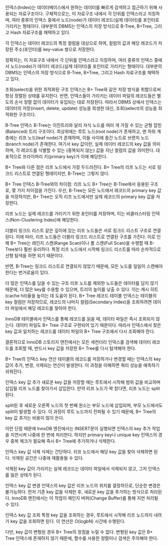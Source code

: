 인덱스(Index)는 데이터베이스에서 원하는 데이터를 빠르게 검색하고 접근하기 위해 사용되는 자료구조이다. 구체적으로는, 이 자료구조 내에서 각 단위를 인덱스라고 지칭하며, 여러 종류의 인덱스 중에서 노드(node)가 데이터 레코드(실제 데이터)를 포인터로 가리키는 형태이다. 대부분의 DBMS는 인덱스의 저장 방식으로 B-Tree, B+Tree, 그리고 Hash 자료구조를 채택하고 있다.

각 인덱스는 데이터 레코드의 특정 컬럼을 대상으로 하여, 컬럼의 값과 해당 레코드가 저장된 주소(포인터)를 key-value 쌍으로 저장한다.

정확히는, 이 자료구조 내에서 각 단위를 인덱스라고 지칭하며, 여러 종류의 인덱스 중에서 노드(node)가 데이터 레코드(실제 데이터)를 포인터로 가리키는 형태이다. 대부분의 DBMS는 인덱스의 저장 방식으로 B-Tree, B+Tree, 그리고 Hash 자료구조를 채택하고 있다.

조회(select)을 위한 최적화된 구조 인덱스는 B+ Tree와 같은 저장 방식을 취함으로써 항상 정렬된 상태를 유지한다. 반면, 인덱스들이 가리키는 데이터 파일의 레코드들은 별도의 순서 정렬 없이 데이터가 유입되는 대로 저장된다. 따라서 DBMS 상에서 인덱스는 데이터의 저장(insert, delete, update) 성능을 희생한 대신, 조회(select)의 성능을 최적화한 구조이다.

B-Tree 인덱스
B-Tree는 이진트리와 달리 자식 노드를 여러 개 가질 수 있는 균형 잡힌(Balanced) 트리 구조이다. 최상위에는 루트 노드(root node)가 존재하고, 맨 하위 계층에는 리프 노드(leaf node)가 존재하며, 이들 사이에 중간 노드로 브랜치 노드(branch node)가 존재한다. 여기서 key 값이란, 실제 데이터 레코드의 key 값을 의미하며, 각 레코드를 식별할 수 있는 (중복되지 않는) 값을 지닌 컬럼의 값을 의미한다. 대표적으로 프라이머리 키(primary key)가 이에 해당한다.

B+ Tree와 다른 점은 리프 노드에서 가장 두드러진다. B+ Tree의 리프 노드는 서로 링크드 리스트로 연결된 형태이지만, B-Tree는 그렇지 않다.

B+ Tree 인덱스
B-Tree와의 차이점: 리프 노드
B+ Tree는 B-Tree에서 응용된 구조로, 몇 가지 차이점을 가진다. 우선, B-Tree는 모든 노드에서 레코드의 primary key 값을 저장하지만, B+ Tree는 오직 리프 노드에서만 실제 레코드의 primary key 값을 저장한다.

리프 노드는 실제 레코드를 가리키기 위한 포인터를 저장하며, 이는 비클러스터링 인덱스(Non-Clustering Index)에 해당한다.

더블리 링크드 리스트
같은 깊이에 있는 리프 노드들은 서로 링크드 리스트 구조로 연결된다. 이에 따라, 리프 노드들은 더블리 링크드 리스트로 연결된 구조를 가진다.
이로 인해 B+ Tree는 레인지 스캔(Range Scan)이나 풀 스캔(Full Scan)을 수행할 때 B-Tree보다 훨씬 유리하다. 특정 리프 노드에서 시작해 링크드 리스트를 따라 순차적으로 선형 탐색을 하면 되기 때문이다.

반면, B-Tree는 링크드 리스트로 연결되지 않았기 때문에, 모든 노드를 일일이 스캔해야 한다는 번거로움이 있다.

더 많은 인덱스를 담을 수 있는 구조
리프 노드를 제외한 노드들은 데이터를 담지 않기 때문에, 더 많은 key를 수용할 수 있으며, 트리의 높이를 낮출 수 있다. 이는 캐시 히트(cache hit)율을 높이는 데 도움이 된다.
B+ Tree 레코드 테이블
인덱스는 테이블의 key 컬럼만 저장하므로, 레코드의 나머지 컬럼(Secondary Index)을 조회하려면 데이터 파일에서 해당 레코드를 찾아야 한다.

InnoDB 테이블에서 인덱스를 통해 레코드를 읽을 때, 데이터 파일은 즉시 조회되지 않는다. 데이터 파일도 B+ Tree 구조로 구현되어 있기 때문이다. 따라서 인덱스에서 찾은 key 값과 일치하는 레코드를 데이터 파일의 B+ Tree 구조에서 다시 조회해야 한다.

결론적으로 InnoDB 스토리지 엔진에서는 모든 세컨더리 인덱스를 검색해 데이터 레코드를 조회할 때, 반드시 key 값을 저장한 B+ Tree를 다시 탐색해야 한다.

B+ Tree의 인덱스 key 연산
테이블의 레코드를 저장하거나 변경할 때는 인덱스의 key 값이 추가, 변경, 삭제되는 연산이 발생한다. 이 과정을 이해하면 쿼리 성능을 예측하기 쉬워진다.

인덱스 key 값 추가
새로운 key 값을 저장할 때는 루트에서 시작해 범위 값을 비교하며 삽입될 리프 노드를 찾아가서 삽입한다. 만약 리프 노드가 꽉 찼다면, 리프 노드는 split된다.

split된 후 새로운 오른쪽 노드의 첫 번째 원소는 부모 노드에 삽입되며, 부모 노드에서도 split이 발생할 수 있다. 이 과정이 루트 노드까지 전파될 수 있기 때문에, B+ Tree의 key 값 추가는 비용이 많이 든다.

이런 단점 때문에 InnoDB 엔진에서는 INSERT문이 실행되면 인덱스의 key 추가 작업을 지연시켜 나중에 한 번에 처리한다. 하지만 primary key나 unique key 인덱스의 경우 중복 체크가 필요해 즉시 B+ Tree에 추가하거나 삭제한다.

인덱스 key 값 삭제
삭제는 간단하다. 리프 노드에서 해당 key 값을 찾아 삭제하면 된다. 삭제된 공간은 나중에 재활용될 수 있다.

삭제된 key 값이 가리키는 실제 레코드는 데이터 파일에서 삭제되지 않고, 그저 인덱스를 잃은 상태가 된다.

인덱스 key 값 변경
인덱스의 key 값은 리프 노드의 위치를 결정하므로, 단순한 변경은 불가능하다. 먼저 기존 key 값을 삭제한 후, 새로운 key 값을 추가하는 방식으로 처리된다. InnoDB 엔진에서는 이 작업이 체인지 버퍼(Change Buffer)를 통해 지연 처리될 수 있다.

인덱스 key 값 조회
특정 key 값을 조회하는 경우, 루트에서 시작해 리프 노드까지 내려가 key 값을 조회하면 된다. 이 연산은 O(logbN) 시간에 수행된다.

다만, key 값이 변형된 경우 B+ Tree의 장점을 누릴 수 없다. 변형된 key 값은 B+ Tree 인덱스에 존재하지 않기 때문에, 함수를 사용한 정렬이나 검색은 주의해야 한다.
